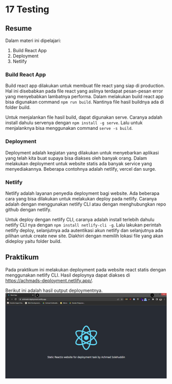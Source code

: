 # 17 Testing

## Resume

Dalam materi ini dipelajari:

1. Build React App
2. Deployment
3. Netlify

### Build React App

Build react app dilakukan untuk membuat file react yang siap di production. Hal ini disebabkan pada file react yang aslinya terdapat pesan-pesan error yang menyebabkan lambatnya performa. Dalam melakukan build react app bisa digunakan command `npm run build`. Nantinya file hasil buildnya ada di folder build.

Untuk menjalankan file hasil build, dapat digunakan serve. Caranya adalah install dahulu servenya dengan `npm install -g serve`. Lalu untuk menjalanknya bisa menggunakan command `serve -s build`.

### Deployment

Deployment adalah kegiatan yang dilakukan untuk menyebarkan aplikasi yang telah kita buat supaya bisa diakses oleh banyak orang. Dalam melakukan deployment untuk website statis ada banyak service yang menyediakannya. Beberapa contohnya adalah netlify, vercel dan surge.

### Netlify

Netlify adalah layanan penyedia deployment bagi website. Ada beberapa cara yang bisa dilakukan untuk melakukan deploy pada netlify. Caranya adalah dengan menggunakan netlify CLI atau dengan menghubungkan repo github dengan netlify.

Untuk deploy dengan netlify CLI, caranya adalah install terlebih dahulu netlify CLI nya dengan `npm install netlify-cli -g`. Lalu lakukan perintah netlify deploy, selanjutnya ada autentikasi akun netlify dan selanjutnya ada pilihan untuk create new site. Diakhiri dengan memilih lokasi file yang akan dideploy yaitu folder build.

## Praktikum

Pada praktikum ini melakukan deployment pada website react statis dengan menggunakan netlify CLI. Hasil deploynya dapat diakses di https://achmads-deployment.netlify.app/.

Berikut ini adalah hasil output deploymentnya.
![deployment](./screenshots/deployment.png)
